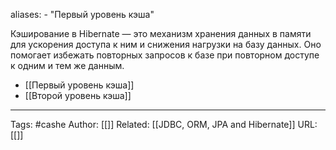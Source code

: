 aliases: 
	- "Первый уровень кэша"

Кэширование в Hibernate — это механизм хранения данных в памяти для ускорения доступа к ним и снижения нагрузки на базу данных. Оно помогает избежать повторных запросов к базе при повторном доступе к одним и тем же данным.

- [[Первый уровень кэша]]
- [[Второй уровень кэша]]


---
Tags: #cashe
Author: [[]]
Related: [[JDBC, ORM, JPA and Hibernate]]
URL: [[]]